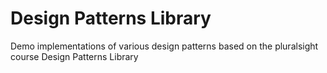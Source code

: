 # Design Patterns Library
Demo implementations of various design patterns based on the pluralsight course Design Patterns Library 

